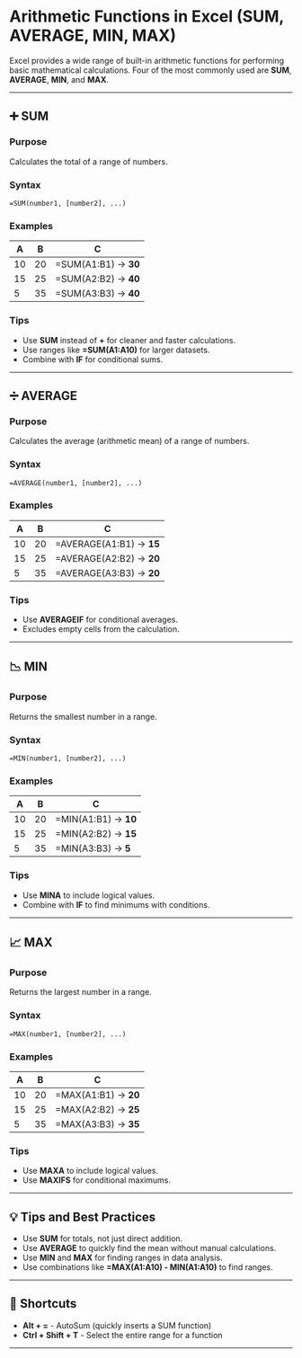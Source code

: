 # Arithmetic Functions in Excel (SUM, AVERAGE, MIN, MAX)

Excel provides a wide range of built-in arithmetic functions for performing basic mathematical calculations. Four of the most commonly used are **SUM**, **AVERAGE**, **MIN**, and **MAX**.

---

## ➕ SUM

### Purpose
Calculates the total of a range of numbers.

### Syntax
```excel
=SUM(number1, [number2], ...)
```

### Examples
| A   | B   | C   |
|-----|-----|-----|
| 10  | 20  | =SUM(A1:B1) → **30** |
| 15  | 25  | =SUM(A2:B2) → **40** |
| 5   | 35  | =SUM(A3:B3) → **40** |

### Tips
- Use **SUM** instead of **+** for cleaner and faster calculations.  
- Use ranges like **=SUM(A1:A10)** for larger datasets.  
- Combine with **IF** for conditional sums.

---

## ➗ AVERAGE

### Purpose
Calculates the average (arithmetic mean) of a range of numbers.

### Syntax
```excel
=AVERAGE(number1, [number2], ...)
```

### Examples
| A   | B   | C   |
|-----|-----|-----|
| 10  | 20  | =AVERAGE(A1:B1) → **15** |
| 15  | 25  | =AVERAGE(A2:B2) → **20** |
| 5   | 35  | =AVERAGE(A3:B3) → **20** |

### Tips
- Use **AVERAGEIF** for conditional averages.  
- Excludes empty cells from the calculation.

---

## 📉 MIN

### Purpose
Returns the smallest number in a range.

### Syntax
```excel
=MIN(number1, [number2], ...)
```

### Examples
| A   | B   | C   |
|-----|-----|-----|
| 10  | 20  | =MIN(A1:B1) → **10** |
| 15  | 25  | =MIN(A2:B2) → **15** |
| 5   | 35  | =MIN(A3:B3) → **5** |

### Tips
- Use **MINA** to include logical values.  
- Combine with **IF** to find minimums with conditions.

---

## 📈 MAX

### Purpose
Returns the largest number in a range.

### Syntax
```excel
=MAX(number1, [number2], ...)
```

### Examples
| A   | B   | C   |
|-----|-----|-----|
| 10  | 20  | =MAX(A1:B1) → **20** |
| 15  | 25  | =MAX(A2:B2) → **25** |
| 5   | 35  | =MAX(A3:B3) → **35** |

### Tips
- Use **MAXA** to include logical values.  
- Use **MAXIFS** for conditional maximums.

---

## 💡 Tips and Best Practices

- Use **SUM** for totals, not just direct addition.  
- Use **AVERAGE** to quickly find the mean without manual calculations.  
- Use **MIN** and **MAX** for finding ranges in data analysis.  
- Use combinations like **=MAX(A1:A10) - MIN(A1:A10)** to find ranges.  

---

## 📌 Shortcuts

- **Alt + =** - AutoSum (quickly inserts a SUM function)  
- **Ctrl + Shift + T** - Select the entire range for a function  

---
